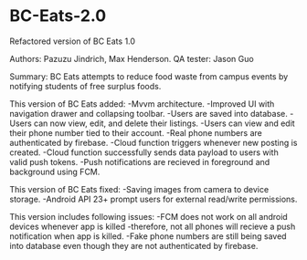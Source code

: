 # BC-Eats-2.0
Refactored version of BC Eats 1.0

Authors: Pazuzu Jindrich, Max Henderson.
QA tester: Jason Guo

Summary: BC Eats attempts to reduce food waste from campus events by notifying students of free surplus foods.

This version of BC Eats added:
-Mvvm architecture.
-Improved UI with navigation drawer and collapsing toolbar.
-Users are saved into database.
-Users can now view, edit, and delete their listings.
-Users can view and edit their phone number tied to their account.
-Real phone numbers are authenticated by firebase.
-Cloud function triggers whenever new posting is created.
-Cloud function successfully sends data payload to users with valid push tokens.
-Push notifications are recieved in foreground and background using FCM.

This version of BC Eats fixed:
-Saving images from camera to device storage.
-Android API 23+ prompt users for external read/write permissions.

This version includes following issues:
-FCM does not work on all android devices whenever app is killed -therefore, not all
phones will recieve a push notification when app is killed.
-Fake phone numbers are still being saved into database even though they are not authenticated
by firebase.
